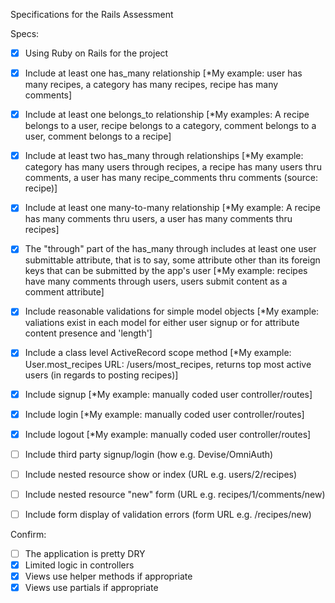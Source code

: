  Specifications for the Rails Assessment

Specs:
- [x] Using Ruby on Rails for the project

- [x] Include at least one has_many relationship [*My example: user has many recipes, a category has many recipes, recipe has many comments]

- [x] Include at least one belongs_to relationship [*My examples: A recipe belongs to a user, recipe belongs to a category, comment belongs to a user, comment belongs to a recipe]

- [x] Include at least two has_many through relationships [*My example: category has many users through recipes, a recipe has many users thru comments, a user has many recipe_comments thru comments (source: recipe)]

- [X] Include at least one many-to-many relationship [*My example: A recipe has many comments thru users, a user has many comments thru recipes]

- [X] The "through" part of the has_many through includes at least one user submittable attribute, that is to say, some attribute other than its foreign keys that can be submitted by the app's user [*My example: recipes have many comments through users, users submit content as a comment attribute]

- [X] Include reasonable validations for simple model objects [*My example: valiations exist in each model for either user signup or for attribute content presence and 'length']

- [X] Include a class level ActiveRecord scope method [*My example: User.most_recipes URL: /users/most_recipes, returns top most active users (in regards to posting recipes)]

- [X] Include signup [*My example: manually coded user controller/routes]

- [X] Include login [*My example: manually coded user controller/routes]

- [X] Include logout [*My example: manually coded user controller/routes]

- [ ] Include third party signup/login (how e.g. Devise/OmniAuth)

- [ ] Include nested resource show or index (URL e.g. users/2/recipes)

- [ ] Include nested resource "new" form (URL e.g. recipes/1/comments/new)

- [ ] Include form display of validation errors (form URL e.g. /recipes/new)

Confirm:
- [ ] The application is pretty DRY
- [X] Limited logic in controllers
- [X] Views use helper methods if appropriate
- [X] Views use partials if appropriate
